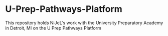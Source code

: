 # U-Prep-Pathways-Platform
This repository holds NiJeL's work with the University Preparatory Academy in Detroit, MI on the U Prep Pathways Platform

